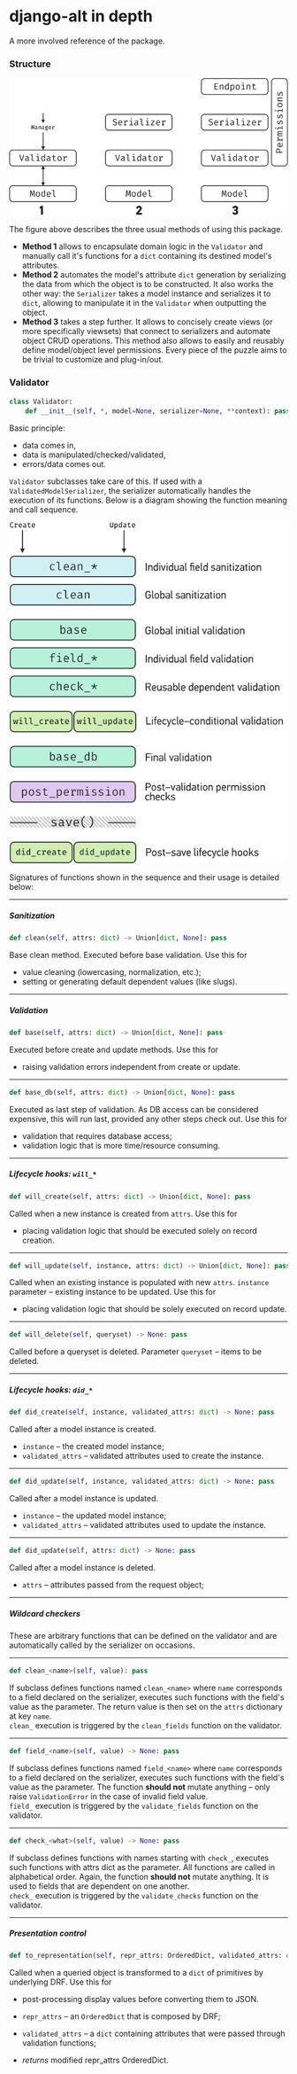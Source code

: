 # django-alt in depth

A more involved reference of the package.
### Structure

![package]

The figure above describes the three usual methods of using this package.
 - **Method 1** allows to encapsulate domain logic in the `Validator` and
 manually call it's functions for a `dict` containing its destined model's
 attributes.
 - **Method 2** automates the model's attribute `dict` generation by 
 serializing the data from which the object is to be constructed. It also
 works the other way: the `Serializer` takes a model instance and serializes
 it to `dict`, allowing to manipulate it in the `Validator` when outputting
 the object.
 - **Method 3** takes a step further. It allows to concisely create views
 (or more specifically viewsets) that connect to serializers and automate
 object CRUD operations. This method also allows to easily and reusably
 define model/object level permissions. Every piece of the puzzle aims to
 be trivial to customize and plug-in/out.
 

### Validator
```python
class Validator:
    def __init__(self, *, model=None, serializer=None, **context): pass
``` 

Basic principle: 
 - data comes in, 
 - data is manipulated/checked/validated, 
 - errors/data comes out.
 
`Validator` subclasses take care of this. If used with a 
`ValidatedModelSerializer`, the serializer automatically 
handles the execution of its functions. Below is a diagram 
showing the function meaning and call sequence.
 
![sequence]

Signatures of functions shown in the sequence and their usage is
detailed below:

----------------------
##### Sanitization 
```python
def clean(self, attrs: dict) -> Union[dict, None]: pass
```
Base clean method. Executed before base validation. Use this for
- value cleaning (lowercasing, normalization, etc.);
- setting or generating default dependent values (like slugs).

----------------------
##### Validation
```python
def base(self, attrs: dict) -> Union[dict, None]: pass
```
Executed before create and update methods. Use this for
- raising validation errors independent from create or update.

----------------------
```python
def base_db(self, attrs: dict) -> Union[dict, None]: pass
```
Executed as last step of validation. As DB access can be considered 
expensive, this will run last, provided any other steps check out. Use this for
- validation that requires database access;
- validation logic that is more time/resource consuming.

----------------------
##### Lifecycle hooks: `will_*`
```python
def will_create(self, attrs: dict) -> Union[dict, None]: pass
```
Called when a new instance is created from `attrs`. Use this for
- placing validation logic that should be executed solely on record creation.

----------------------
```python
def will_update(self, instance, attrs: dict) -> Union[dict, None]: pass
```
Called when an existing instance is populated with new `attrs`.
`instance` parameter &ndash; existing instance to be updated.
Use this for
- placing validation logic that should be solely executed on record update.

----------------------
```python
def will_delete(self, queryset) -> None: pass
```
Called before a queryset is deleted. Parameter `queryset` &ndash; items to be deleted.

----------------------
##### Lifecycle hooks: `did_*`
```python
def did_create(self, instance, validated_attrs: dict) -> None: pass
```
Called after a model instance is created. 
 - `instance` &ndash; the created model instance;
 - `validated_attrs` &ndash; validated attributes used to create the instance.
 
----------------------
```python
def did_update(self, instance, validated_attrs: dict) -> None: pass
```
Called after a model instance is updated. 
 - `instance` &ndash; the updated model instance;
 - `validated_attrs` &ndash; validated attributes used to update the instance.
 
----------------------
```python
def did_update(self, attrs: dict) -> None: pass
```
Called after a model instance is deleted.
 - `attrs` &ndash; attributes passed from the request object;
 
----------------------
##### Wildcard checkers
These are arbitrary functions that can be defined on the validator and
are automatically called by the serializer on occasions.

----------------------
```python
def clean_<name>(self, value): pass
```
 If subclass defines functions named `clean_<name>` where 
 `name` corresponds to a field declared on the serializer, 
 executes such functions with the field's value as the parameter. 
 The return value is then set on the `attrs` dictionary at key `name`.    
 `clean_` execution is triggered by the `clean_fields` function on 
 the validator.
 
----------------------
```python
def field_<name>(self, value) -> None: pass
```
 If subclass defines functions named `field_<name>` where 
 `name` corresponds to a field declared on the serializer, 
 executes such functions with the field's value as the parameter. 
 The function **should not** mutate anything &ndash; 
 only raise `ValidationError` in the case of invalid field value.  
 `field_` execution is triggered by the `validate_fields` function on 
 the validator.
 
----------------------
```python
def check_<what>(self, value) -> None: pass
```
 If subclass defines functions with names starting with `check_`,
 executes such functions with attrs dict as the parameter.
 All functions are called in alphabetical order.
 Again, the function **should not** mutate anything. It is used to
 fields that are dependent on one another.   
 `check_` execution is triggered by the `validate_checks` function on 
 the validator.
 
----------------------
##### Presentation control
```python
def to_representation(self, repr_attrs: OrderedDict, validated_attrs: dict = None) -> OrderedDict: pass
```
Called when a queried object is transformed to a `dict` 
of primitives by underlying DRF. Use this for
- post-processing display values before converting them to JSON.


- `repr_attrs` &ndash; an `OrderedDict` that is composed by DRF;
- `validated_attrs` &ndash; a `dict` containing attributes that 
were passed through validation functions;
- *returns* modified repr_attrs OrderedDict.


[package]: package-composition.png "django-alt composition"
[sequence]: validation-sequence.png "Validator execution sequence"
